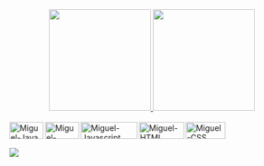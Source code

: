 <div align="center">
  <a href="https://github.com/zipmiguel">
  <img height="180em" src="https://github-readme-stats.vercel.app/api?username=zipmiguel&show_icons=true&theme=github_dark&include_all_commits=true&count_private=true"/>
  <img height="180em" src="https://github-readme-stats.vercel.app/api/top-langs/?username=zipmiguel&layout=compact&langs_count=7&theme=github_dark"/>
</div>
<div stryle="display: inline_block"><br>
  <img align="left" alt=Miguel-Java height="30" width="60" src="https://img.shields.io/badge/Java-ED8B00?style=for-the-badge&logo=java&logoColor=white">
  <img align="left" alt=Miguel-MySQL height="30" width="60" src="https://img.shields.io/badge/MySQL-00000F?style=for-the-badge&logo=mysql&logoColor=white">
  <img align="left" alt=Miguel-Javascript height="30" width="100" src="https://img.shields.io/badge/JavaScript-F7DF1E?style=for-the-badge&logo=javascript&logoColor=black">
  <img align="left" alt=Miguel-HTML height="30" width="80" src="https://img.shields.io/badge/HTML5-E34F26?style=for-the-badge&logo=html5&logoColor=white">
  <img align="left" alt=Miguel-CSS height="30" width="70" src="https://img.shields.io/badge/CSS3-1572B6?style=for-the-badge&logo=css3&logoColor=white"><br />
</div>
    
  ##
 
<div> 
   <a href="https://www.linkedin.com/in/miguel-philippi-a437551b4/" target="_blank"><img src="https://img.shields.io/badge/-LinkedIn-%230077B5?style=for-the-badge&logo=linkedin&logoColor=white" target="_blank"></a> 
  
<!--   ![Snake animation](https://github.com/zipmiguel/zipmiguel/blob/output/github-contribution-grid-snake.svg) -->
  
<div> 

